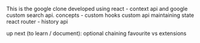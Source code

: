 This is the google clone developed using react - context api and google custom search api.
concepts - 
custom hooks
custom api
maintaining state
react router - history api


up next (to learn / document):
optional chaining
favourite vs extensions
